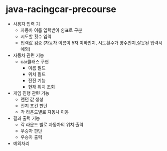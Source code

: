 # java-racingcar-precourse
- 사용자 입력 기
    - 자동차 이름 입력받아 쉼표로 구분
    - 시도할 횟수 입력
    - 입력값 검증 (자동차 이름이 5자 이하인지, 시도횟수가 양수인지,잘못된 입력시 에외)
- 자동차 관련 기능
    - car클래스 구현
        - 이름 필드
        - 위치 필드
        - 전진 기능
        - 현재 위치 조회
- 게임 진행 관련 기능
    - 랜던 값 생성
    - 전지 조건 판단
    - 각 라운드별로 자동차 이동
- 결과 출력 기능
    - 각 라운드 별로 자동차의 위치 출력
    - 우승자 판단
    - 우승자 출력
- 예외처리